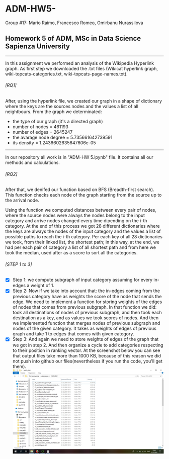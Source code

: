 # ADM-HW5-

Group #17:
Mario Raimo,
Francesco Romeo, 
Omirbanu Nurassilova

## Homework 5 of ADM, MSc in Data Science Sapienza University
---
In this assignment we performed an analysis of the Wikipedia Hyperlink graph. As first step we downloaded the .txt files (Wikicat hyperlink graph, wiki-topcats-categories.txt, wiki-topcats-page-names.txt).
###### [RQ1]
After, using the hyperlink file, we created our graph in a shape of dictionary where the keys are the sources nodes and the values a list of all neightbours. From the graph we determinated:
- the type of our graph (it's a directed graph)
- number of nodes = 461193
- number of edges = 2645247
- the avarage node degree = 5.735661642739591 
- its density = 1.2436602635647606e-05
---
In our repository all work is in "ADM-HW 5.ipynb" file. It contains all our methods and calculations.

###### [RQ2]
After that, we denifed our function based on BFS (Breadth-first search). This function checks each node of the graph starting from the source up to the arrival node. 

Using the function we computed distances between every pair of nodes, where the source nodes were always the nodes belong to the input category and arrive nodes changed every time dipending on the i-th category. At the end of this process we got 28 different dictionaries where the keys are always the nodes of the input category and the values a list of possible paths to reach the i-th category. Per each key of all 28 dictionaries we took, from their linked list, the shortest path; in this way, at the end, we had per each pair of category a list of all shortest path and from here we took the median, used after as a score to sort all the categories.

###### [STEP 1 to 3]

- [x] Step 1:	we compute subgraph of input category assuming for every in-edges a weight of 1.
- [x] Step 2: Now if we take into account that: the in-edges coming from the previous category have as weights the score of the node that sends the edge.
We need to implement a function for storing weights of the edges of nodes that comes from previous subgraph. In that function we did: took all destinations of nodes of previous subgraph, and then took each destination as a key, and as values we took scores of nodes. 
And then we implemented function that merges nodes of previous subgraph and nodes of the given category. It takes as weights of edges of previous graph and take 1 to edges that comes with given category.
- [x] Step 3: And again we need to store weights of edges of the graph that we got in step 2. And then organize a cycle to add categories respecting to their position in ranking vector.
At the screenshot below you can see that output files take more than 1000 KB, because of this reason we did not push into github our files(nevertheless if you run the code, you'll get them).
![alt text](https://github.com/Francesco2508/ADM-HW5-/blob/master/Scores_files.jpg)
